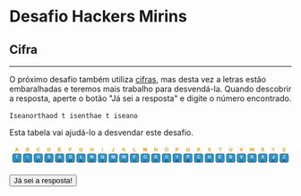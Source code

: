 # Desafio Hackers Mirins

## Cifra
----

O próximo desafio também utiliza [cifras](https://pt.wikipedia.org/wiki/Cifra_de_substitui%C3%A7%C3%A3o_monoalfab%C3%A9tica),
mas desta vez a letras estão embaralhadas e teremos mais trabalho para desvendá-la.
Quando descobrir a resposta, aperte o botão "Já sei a resposta" e digite o número encontrado.

    Iseanorthaod t isenthae t iseano

Esta tabela vai ajudá-lo a desvendar este desafio.

![Cifra](Cifra.png)

<button onclick='
  var resposta = prompt("Qual é o número?");
  if (resposta == 444) {
    alert("Parabéns! Vamos para o próximo desafio!");
    window.location.href="Cifra";
  } else {
    alert("Resposta errada. Tente novamente.");
  }
'>Já sei a resposta!</button>
